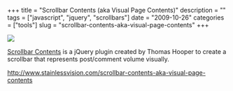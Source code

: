 +++
title = "Scrollbar Contents (aka Visual Page Contents)"
description = ""
tags = ["javascript", "jquery", "scrollbars"]
date = "2009-10-26"
categories = ["tools"]
slug = "scrollbar-contents-aka-visual-page-contents"
+++


<div class="tool-screenshot mb1"><a href="http://www.stainlessvision.com/scrollbar-contents-aka-visual-page-contents"><img id="bluga-thumbnail-2775" class="bluga-thumbnail custom" src="http://media.konigi.com/bluga/
wt5230972a8df7d_custom.jpg"/></a></div><p><a href="http://www.stainlessvision.com/scrollbar-contents-aka-visual-page-contents">Scrollbar Contents</a> is a jQuery plugin created by Thomas Hooper to create a scrollbar that represents post/comment volume visually.</p>
  
<p><a href="http://www.stainlessvision.com/scrollbar-contents-aka-visual-page-contents">http://www.stainlessvision.com/scrollbar-contents-aka-visual-page-contents</a></p>
      
